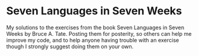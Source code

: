Seven Languages in Seven Weeks
==============================

My solutions to the exercises from the book Seven Languages in Seven Weeks by Bruce A. Tate.  Posting them for posterity, so others can help me improve my code, and to help anyone having trouble with an exercise though I strongly suggest doing them on your own.  